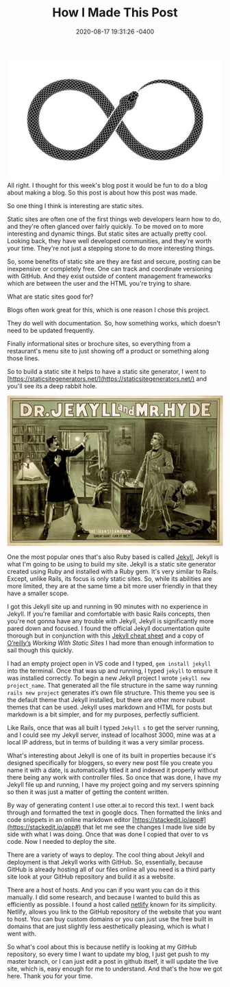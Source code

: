﻿---
layout: post
title:  "How I Made This Post"
date:   2020-08-17 19:31:26 -0400
categories: jekyll update
---

![My helpful screenshot](/assets/snake.jpg)
All right. I thought for this week's blog post it would be fun to do a blog about making a blog. So this post is about how this post was made. 

So one thing I think is interesting are static sites.

Static sites are often one of the first things web developers learn how to do, and they're often glanced over fairly quickly. To be moved on to more interesting and dynamic things. But static sites are actually pretty cool. Looking back, they have well developed communities, and they're worth your time. They're not just a stepping stone to do more interesting things.

So, some benefits of static site are they are fast and secure, posting can be inexpensive or completely free. One can track and coordinate versioning with GitHub. And they exist outside of content management frameworks which are between the user and the HTML you're trying to share.

What are static sites good for?

Blogs often work great for this, which is one reason I chose this project.

They do well with documentation. So, how something works, which doesn't need to be updated frequently.

Finally informational sites or brochure sites, so everything from a restaurant's menu site to just showing off a product or something along those lines.

So to build a static site it helps to have a static site generator, I went to [https://staticsitegenerators.net/](https://staticsitegenerators.net/) and you'll see its a deep rabbit hole.

![My helpful screenshot](/assets/screenshot.jpg)

One the most popular ones that's also Ruby based is called [Jekyll](https://jekyllrb.com/), Jekyll is what I'm going to be using to build my site. Jekyll is a static site generator created using Ruby and installed with a Ruby gem. It's very similar to Rails. Except, unlike Rails, its focus is only static sites. So, while its abilities are more limited, they are at the same time a bit more user friendly in that they have a smaller scope.

I got this Jekyll site up and running in 90 minutes with no experience in Jekyll. If you're familiar and comfortable with basic Rails concepts, then you're not gonna have any trouble with Jekyll, Jekyll is significantly more pared down and focused. I found the official Jekyll documentation quite thorough but in conjunction with this [Jekyll cheat sheet](https://learn.cloudcannon.com/jekyll-cheat-sheet/) and a copy of [O’reilly’s](https://www.oreilly.com/library/view/working-with-static/9781491960936/) *Working With Static Sites* I had more than enough information to sail though this quickly.  

I had an empty project open in VS code and I typed, `gem install jekyll` into the terminal. Once that was up and running, I typed `jekyll` to ensure it was installed correctly. To begin a new Jekyll project I wrote `jekyll new project_name`. That generated all the file structure in the same way running `rails new project` generates it’s own file structure. This theme you see is the default theme that Jekyll installed, but there are other more rubust themes that can be used. Jekyll uses markdown and HTML for posts but markdown is a bit simpler, and for my purposes, perfectly sufficient.

Like Rails, once that was all built I typed `Jekyll s` to get the server running, and I could see my Jekyll server, instead of localhost 3000, mine was at a local IP address, but in terms of building it was a very similar process.

What's interesting about Jekyll is one of its built in properties because it's designed specifically for bloggers, so every new post file you create you name it with a date, is automatically titled it and indexed it properly without there being any work with controller files. So once that was done, I have my Jekyll file up and running, I have my project going and my servers spinning so then it was just a matter of getting the content written.

By way of generating content I use otter.ai to record this text. I went back through and formatted the text in google docs. Then formatted the links and code snippets in an online markdown editor [https://stackedit.io/app#](https://stackedit.io/app#) that let me see the changes I made live side by side with what I was doing. Once that was done I copied that over to vs code. Now I needed to deploy the site.

There are a variety of ways to deploy. The cool thing about Jekyll and deployment is that Jekyll works with GitHub. So, essentially, because GitHub is already hosting all of our files online all you need is a third party site look at your GitHub repository and build it as a website. 

There are a host of hosts. And you can if you want you can do it this manually. I did some research, and because I wanted to build this as efficiently as possible. I found a host called [netlify](https://www.netlify.com/) known for its simplicity. Netlify, allows you link to the GitHub repository of the website that you want to host. You can buy custom domains or you can just use the free built in domains that are just slightly less aesthetically pleasing, which is what I went with.

So what's cool about this is because netlify is looking at my GitHub repository, so every time I want to update my blog, I just get push to my master branch, or I can just edit a post in github itself, it will update the live site, which is, easy enough for me to understand. And that's the how we got here. Thank you for your time.

